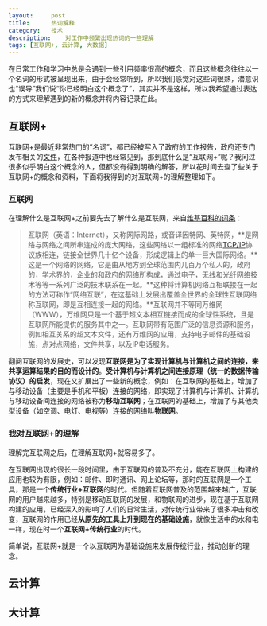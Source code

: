 ```yaml
---
layout:     post
title:      热词解释
category:   技术
description:    对工作中频繁出现热词的一些理解
tags: [互联网+, 云计算, 大数据]
---
```


在日常工作和学习中总是会遇到一些引用频率很高的概念，而且这些概念往往以一个名词的形式被呈现出来，由于会经常听到，所以我们感觉对这些词很熟，潜意识也“误导”我们说“你已经明白这个概念了”，其实并不是这样，所以我希望通过表达的方式来理解遇到的新的概念并将内容记录在此。

## 互联网+
互联网+是最近非常热门的“名词”，都已经被写入了政府的工作报告，政府还专门发布相关的[文件](http://www.gov.cn/zhengce/content/2015-07/04/content_10002.htm)，在各种报道中也经常见到，那到底什么是“互联网+”呢？我问过很多似乎明白这个概念的人，但都没有得到明确的解答，所以花时间去查了些关于互联网+的概念和资料，下面将我得到的对互联网+的理解整理如下。

### 互联网
在理解什么是互联网+之前要先去了解什么是互联网，来自[维基百科的词条](https://zh.wikipedia.org/wiki/%E4%BA%92%E8%81%94%E7%BD%91)：

>互联网（英语：Internet），又称网际网路，或音译因特网、英特网，**是网络与网络之间所串连成的庞大网络，这些网络以一组标准的网络[TCP/IP](https://zh.wikipedia.org/wiki/TCP/IP%E5%8D%8F%E8%AE%AE%E6%97%8F)协议族相连，链接全世界几十亿个设备，形成逻辑上的单一巨大国际网络。**这是一个网络的网络，它是由从地方到全球范围内几百万个私人的，政府的，学术界的，企业的和政府的网络所构成，通过电子，无线和光纤网络技术等等一系列广泛的技术联系在一起。**这种将计算机网络互相联接在一起的方法可称作“网络互联”，在这基础上发展出覆盖全世界的全球性互联网络称互联网，即是互相连接一起的网络。**互联网并不等同万维网（WWW），万维网只是一个基于超文本相互链接而成的全球性系统，且是互联网所能提供的服务其中之一。互联网带有范围广泛的信息资源和服务，例如相互关系的超文本文件，还有万维网的应用，支持电子邮件的基础设施，点对点网络，文件共享，以及IP电话服务。

翻阅互联网的发展史，可以发现**互联网是为了实现计算机与计算机之间的连接，来共享运算结果的目的而设计的**。**受计算机与计算机之间连接原理（统一的数据传输协议）的启发**，现在又扩展出了一些新的概念，例如：在互联网的基础上，增加了与移动设备（主要是手机和平板）连接的网络，即实现了计算机与计算机、计算机与移动设备间连接的网络被称为**移动互联网**；在互联网的基础上，增加了与其他类型设备（如空调、电灯、电视等）连接的网络叫**物联网**。

### 我对互联网+的理解
理解完互联网之后，在理解互联网+就容易多了。

在互联网出现的很长一段时间里，由于互联网的普及不充分，能在互联网上构建的应用也较为有限，例如：邮件、即时通讯、网上论坛等，那时的互联网是一个工具，那是一个**传统行业+互联网**的时代。但随着互联网普及的范围越来越广，互联网的用户越来越多，特别是移动互联网的发展，和物联网的进步，现在基于互联网构建的应用，已经深入的影响了人们的日常生活，对传统行业带来了很多冲击和改变，互联网的作用已经**从原先的工具上升到现在的基础设施**，就像生活中的水和电一样，现在时一个**互联网+传统行业**的时代。

简单说，互联网+就是一个以互联网为基础设施来发展传统行业，推动创新的理念。

## 云计算


## 大计算


